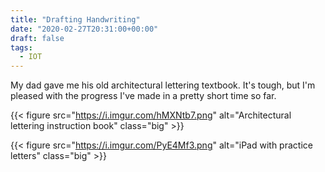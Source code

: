 ```yaml
---
title: "Drafting Handwriting"
date: "2020-02-27T20:31:00+00:00"
draft: false
tags:
  - IOT
---
```


My dad gave me his old architectural lettering textbook. It's tough, but I'm pleased with the progress I've made in a pretty short time so far.

{{< figure src="https://i.imgur.com/hMXNtb7.png" alt="Architectural lettering instruction book" class="big" >}}

{{< figure src="https://i.imgur.com/PyE4Mf3.png" alt="iPad with practice letters" class="big" >}}